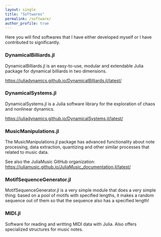 ```yaml
---
layout: single
title: "Softwares"
permalink: /software/
author_profile: true
---
```


Here you will find softwares that I have either developed myself or I have contributed to significantly.

### DynamicalBilliards.jl

DynamicalBilliards.jl is an easy-to-use, modular and extendable Julia package for dynamical billiards in two dimensions.

https://juliadynamics.github.io/DynamicalBilliards.jl/latest/

### DynamicalSystems.jl

DynamicalSystems.jl is a Julia software library for the exploration of chaos and nonlinear dynamics.

https://juliadynamics.github.io/DynamicalSystems.jl/latest/

### MusicManipulations.jl

The MusicManipulations.jl package has advanced functionality about note processing, data extraction, quantizing and other similar processes that related to music data.

See also the JuliaMusic GitHub organization: https://juliamusic.github.io/JuliaMusic_documentation.jl/latest/

### MotifSequenceGenerator.jl

MotifSequenceGenerator.jl is a very simple module that does a very simple thing: based on a pool of motifs with specified lengths, it makes a random sequence out of them so that the sequence also has a specified length!

### MIDI.jl

Software for reading and writting MIDI data with Julia. Also offers specialized structures for music notes.
